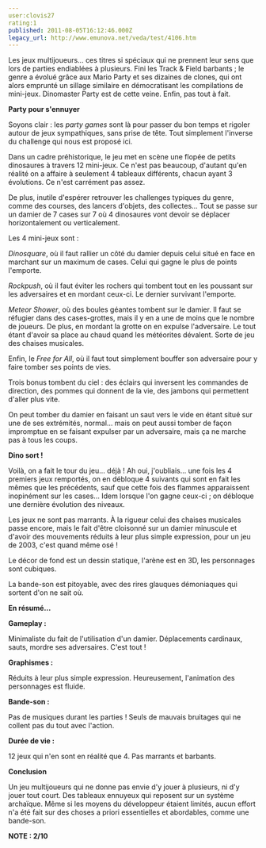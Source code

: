 ```yaml
---
user:clovis27
rating:1
published: 2011-08-05T16:12:46.000Z
legacy_url: http://www.emunova.net/veda/test/4106.htm
---
```

Les jeux multijoueurs... ces titres si spéciaux qui ne prennent leur sens que lors de parties endiablées à plusieurs. Fini les Track & Field barbants ; le genre a évolué grâce aux Mario Party et ses dizaines de clones, qui ont alors emprunté un sillage similaire en démocratisant les compilations de mini-jeux. Dinomaster Party est de cette veine. Enfin, pas tout à fait.  

  

**Party pour s'ennuyer**  

  

Soyons clair : les _party games_ sont là pour passer du bon temps et rigoler autour de jeux sympathiques, sans prise de tête. Tout simplement l'inverse du challenge qui nous est proposé ici.  

Dans un cadre préhistorique, le jeu met en scène une flopée de petits dinosaures à travers 12 mini-jeux. Ce n'est pas beaucoup, d'autant qu'en réalité on a affaire à seulement 4 tableaux différents, chacun ayant 3 évolutions. Ce n'est carrément pas assez.  

  

De plus, inutile d'espérer retrouver les challenges typiques du genre, comme des courses, des lancers d'objets, des collectes... Tout se passe sur un damier de 7 cases sur 7 où 4 dinosaures vont devoir se déplacer horizontalement ou verticalement.  

  

Les 4 mini-jeux sont :  

  

_Dinosquare_, où il faut rallier un côté du damier depuis celui situé en face en marchant sur un maximum de cases. Celui qui gagne le plus de points l'emporte.  

  

_Rockpush_, où il faut éviter les rochers qui tombent tout en les poussant sur les adversaires et en mordant ceux-ci. Le dernier survivant l'emporte.  

  

_Meteor Shower_, où des boules géantes tombent sur le damier. Il faut se réfugier dans des cases-grottes, mais il y en a une de moins que le nombre de joueurs. De plus, en mordant la grotte on en expulse l'adversaire. Le tout étant d'avoir sa place au chaud quand les météorites dévalent. Sorte de jeu des chaises musicales.  

  

Enfin, le _Free for All_, où il faut tout simplement bouffer son adversaire pour y faire tomber ses points de vies.  

  

Trois bonus tombent du ciel : des éclairs qui inversent les commandes de direction, des pommes qui donnent de la vie, des jambons qui permettent d'aller plus vite.  

On peut tomber du damier en faisant un saut vers le vide en étant situé sur une de ses extrémités, normal... mais on peut aussi tomber de façon impromptue en se faisant expulser par un adversaire, mais ça ne marche pas à tous les coups.  

  

**Dino sort !**  

  

Voilà, on a fait le tour du jeu... déjà ! Ah oui, j'oubliais... une fois les 4 premiers jeux remportés, on en débloque 4 suivants qui sont en fait les mêmes que les précédents, sauf que cette fois des flammes apparaissent inopinément sur les cases... Idem lorsque l'on gagne ceux-ci ; on débloque une dernière évolution des niveaux.  

  

Les jeux ne sont pas marrants. À la rigueur celui des chaises musicales passe encore, mais le fait d'être cloisonné sur un damier minuscule et d'avoir des mouvements réduits à leur plus simple expression, pour un jeu de 2003, c'est quand même osé !  

  

Le décor de fond est un dessin statique, l'arène est en 3D, les personnages sont cubiques.  

La bande-son est pitoyable, avec des rires glauques démoniaques qui sortent d'on ne sait où.  

  

**En résumé...**  

  

**Gameplay :**  

Minimaliste du fait de l'utilisation d'un damier. Déplacements cardinaux, sauts, mordre ses adversaires. C'est tout !  

  

**Graphismes :**  

Réduits à leur plus simple expression. Heureusement, l'animation des personnages est fluide.  

  

**Bande-son :**  

Pas de musiques durant les parties ! Seuls de mauvais bruitages qui ne collent pas du tout avec l'action.  

  

**Durée de vie :**  

12 jeux qui n'en sont en réalité que 4\. Pas marrants et barbants.  

  

**Conclusion**  

Un jeu multijoueurs qui ne donne pas envie d'y jouer à plusieurs, ni d'y jouer tout court. Des tableaux ennuyeux qui reposent sur un système archaïque. Même si les moyens du développeur étaient limités, aucun effort n'a été fait sur des choses a priori essentielles et abordables, comme une bande-son.  

  

**NOTE : 2/10**